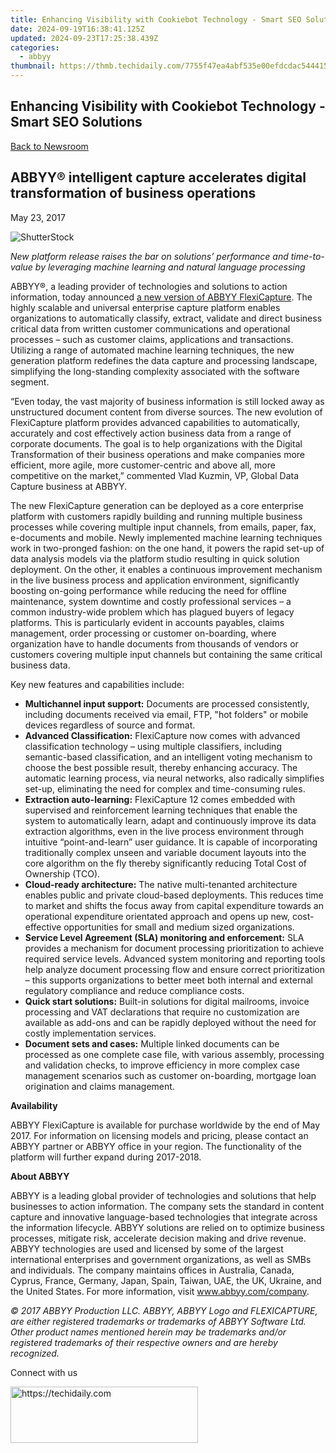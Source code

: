 ```yaml
---
title: Enhancing Visibility with Cookiebot Technology - Smart SEO Solutions
date: 2024-09-19T16:38:41.125Z
updated: 2024-09-23T17:25:38.439Z
categories:
  - abbyy
thumbnail: https://thmb.techidaily.com/7755f47ea4abf535e00efdcdac544415bc3009815aff334a960cff2517394707.png
---
```


## Enhancing Visibility with Cookiebot Technology - Smart SEO Solutions

[Back to Newsroom](https://tools.techidaily.com/abbyy/products/)

## ABBYY® intelligent capture accelerates digital transformation of business operations

May 23, 2017

![ShutterStock](https://content.abbyy.com/-/media/project/abbyy/abbyy/branchtemplates/shutterstock_1272462163_1296-x-729.jpg?h=729&iar=0&w=1296)

_New platform release raises the bar on solutions’ performance and time-to-value by leveraging machine learning and natural language processing_ 

ABBYY®, a leading provider of technologies and solutions to action information, today announced [a new version of ABBYY FlexiCapture](https://tools.techidaily.com/abbyy/products/). The highly scalable and universal enterprise capture platform enables organizations to automatically classify, extract, validate and direct business critical data from written customer communications and operational processes – such as customer claims, applications and transactions. Utilizing a range of automated machine learning techniques, the new generation platform redefines the data capture and processing landscape, simplifying the long-standing complexity associated with the software segment.

“Even today, the vast majority of business information is still locked away as unstructured document content from diverse sources. The new evolution of FlexiCapture platform provides advanced capabilities to automatically, accurately and cost effectively action business data from a range of corporate documents. The goal is to help organizations with the Digital Transformation of their business operations and make companies more efficient, more agile, more customer-centric and above all, more competitive on the market,” commented Vlad Kuzmin, VP, Global Data Capture business at ABBYY.

The new FlexiCapture generation can be deployed as a core enterprise platform with customers rapidly building and running multiple business processes while covering multiple input channels, from emails, paper, fax, e-documents and mobile. Newly implemented machine learning techniques work in two-pronged fashion: on the one hand, it powers the rapid set-up of data analysis models via the platform studio resulting in quick solution deployment. On the other, it enables a continuous improvement mechanism in the live business process and application environment, significantly boosting on-going performance while reducing the need for offline maintenance, system downtime and costly professional services – a common industry-wide problem which has plagued buyers of legacy platforms. This is particularly evident in accounts payables, claims management, order processing or customer on-boarding, where organization have to handle documents from thousands of vendors or customers covering multiple input channels but containing the same critical business data.

Key new features and capabilities include:

* **Multichannel input support:** Documents are processed consistently, including documents received via email, FTP, "hot folders" or mobile devices regardless of source and format.
* **Advanced Classification:** FlexiCapture now comes with advanced classification technology – using multiple classifiers, including semantic-based classification, and an intelligent voting mechanism to choose the best possible result, thereby enhancing accuracy. The automatic learning process, via neural networks, also radically simplifies set-up, eliminating the need for complex and time-consuming rules.
* **Extraction auto-learning:** FlexiCapture 12 comes embedded with supervised and reinforcement learning techniques that enable the system to automatically learn, adapt and continuously improve its data extraction algorithms, even in the live process environment through intuitive “point-and-learn” user guidance. It is capable of incorporating traditionally complex unseen and variable document layouts into the core algorithm on the fly thereby significantly reducing Total Cost of Ownership (TCO).
* **Cloud-ready architecture:** The native multi-tenanted architecture enables public and private cloud-based deployments. This reduces time to market and shifts the focus away from capital expenditure towards an operational expenditure orientated approach and opens up new, cost-effective opportunities for small and medium sized organizations.
* **Service Level Agreement (SLA) monitoring and enforcement:** SLA provides a mechanism for document processing prioritization to achieve required service levels. Advanced system monitoring and reporting tools help analyze document processing flow and ensure correct prioritization – this supports organizations to better meet both internal and external regulatory compliance and reduce compliance costs.
* **Quick start solutions:** Built-in solutions for digital mailrooms, invoice processing and VAT declarations that require no customization are available as add-ons and can be rapidly deployed without the need for costly implementation services.
* **Document sets and cases:** Multiple linked documents can be processed as one complete case file, with various assembly, processing and validation checks, to improve efficiency in more complex case management scenarios such as customer on-boarding, mortgage loan origination and claims management.

**Availability**

ABBYY FlexiCapture is available for purchase worldwide by the end of May 2017\. For information on licensing models and pricing, please contact an ABBYY partner or ABBYY office in your region. The functionality of the platform will further expand during 2017-2018.

**About ABBYY**

ABBYY is a leading global provider of technologies and solutions that help businesses to action information. The company sets the standard in content capture and innovative language-based technologies that integrate across the information lifecycle. ABBYY solutions are relied on to optimize business processes, mitigate risk, accelerate decision making and drive revenue. ABBYY technologies are used and licensed by some of the largest international enterprises and government organizations, as well as SMBs and individuals. The company maintains offices in Australia, Canada, Cyprus, France, Germany, Japan, Spain, Taiwan, UAE, the UK, Ukraine, and the United States. For more information, visit www.abbyy.com/company.

_© 2017 ABBYY Production LLC. ABBYY, ABBYY Logo and FLEXICAPTURE, are either registered trademarks or trademarks of ABBYY Software Ltd. Other product names mentioned herein may be trademarks and/or registered trademarks of their respective owners and are hereby recognized._

Connect with us

<ins class="adsbygoogle"
     style="display:block"
     data-ad-format="autorelaxed"
     data-ad-client="ca-pub-7571918770474297"
     data-ad-slot="1223367746"></ins>

<ins class="adsbygoogle"
     style="display:block"
     data-ad-client="ca-pub-7571918770474297"
     data-ad-slot="8358498916"
     data-ad-format="auto"
     data-full-width-responsive="true"></ins>



<!-- affiliate ads begin -->
<a href="https://wigfever.sjv.io/c/5597632/2005184/22899" target="_top" id="2005184">
  <img src="//a.impactradius-go.com/display-ad/22899-2005184" border="0" alt="https://techidaily.com" width="300" height="90"/>
</a>
<img height="0" width="0" src="https://wigfever.sjv.io/i/5597632/2005184/22899" style="position:absolute;visibility:hidden;" border="0" />
<!-- affiliate ads end -->

